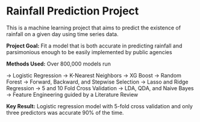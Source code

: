 # Rainfall Prediction Project


This is a machine learning project that aims to predict the existence of rainfall on a given day using time series data.


**Project Goal:** Fit a model that is both accurate in predicting rainfall and parsimonious enough to be easily implemented by public agencies


**Methods Used:** Over 800,000 models run 

-> Logistic Regression
-> K-Nearest Neighbors
-> XG Boost
-> Random Forest
-> Forward, Backward, and Stepwise Selection
-> Lasso and Ridge Regression
-> 5 and 10 Fold Cross Validation
-> LDA, QDA, and Naive Bayes
-> Feature Engineering guided by a Literature Review



**Key Result:** Logistic regression model with 5-fold cross validation and only three predictors was accurate 90% of the time.
